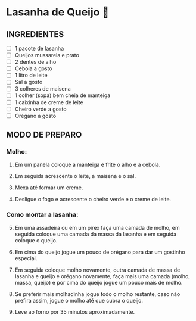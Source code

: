 # Lasanha de Queijo :cheese:
## **INGREDIENTES**
- [ ]  1 pacote de lasanha
- [ ] Queijos mussarela e prato
- [ ] 2 dentes de alho
- [ ] Cebola a gosto
- [ ] 1 litro de leite
- [ ] Sal a gosto
- [ ] 3 colheres de maisena
- [ ] 1 colher (sopa) bem cheia de manteiga
- [ ] 1 caixinha de creme de leite
- [ ] Cheiro verde a gosto
- [ ] Orégano a gosto

## **MODO DE PREPARO**
### **Molho:**

1. Em um panela coloque a manteiga e frite o alho e a cebola.

2. Em seguida acrescente o leite, a maisena e o sal.

3. Mexa até formar um creme.

4. Desligue o fogo e acrescente o cheiro verde e o creme de leite.

### **Como montar a lasanha:**

5. Em uma assadeira ou em um pirex faça uma camada de molho, em seguida coloque uma camada da massa da lasanha e em seguida coloque o queijo.

6. Em cima do queijo jogue um pouco de orégano para dar um gostinho especial.

7. Em seguida coloque molho novamente, outra camada de massa de lasanha e queijo e orégano novamente, faça mais uma camada (molho, massa, queijo) e por cima do queijo jogue um pouco mais de molho.

8. Se preferir mais molhadinha jogue todo o molho restante, caso não prefira assim, jogue o molho até que cubra o queijo.

9. Leve ao forno por 35 minutos aproximadamente.

